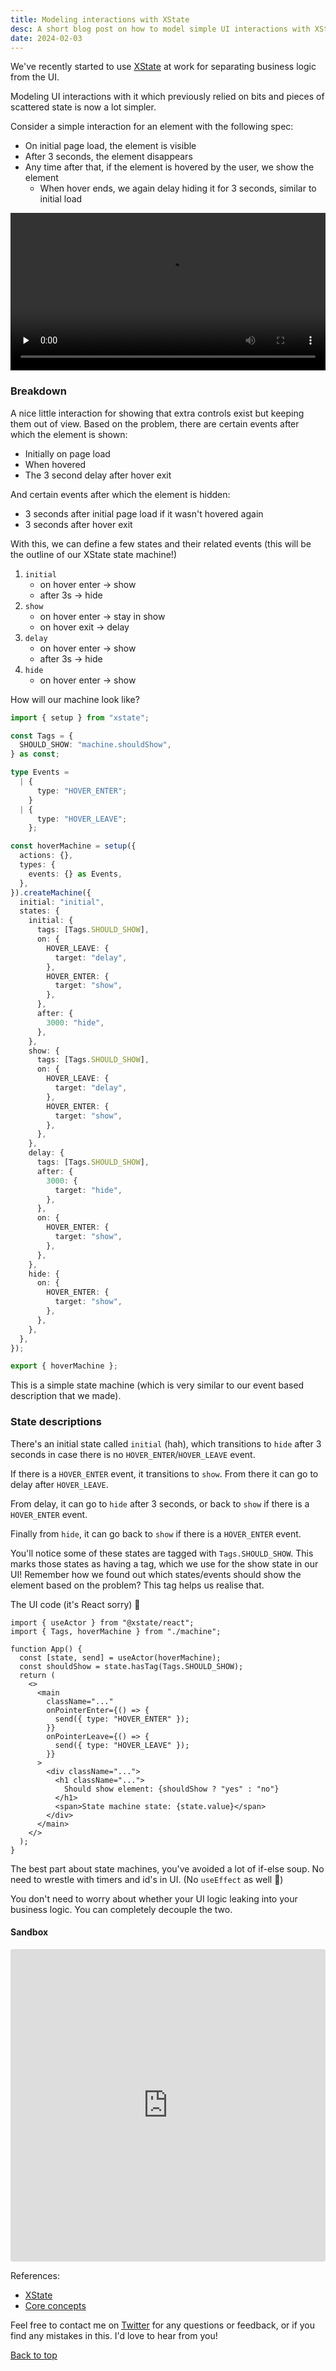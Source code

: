 ```yaml
---
title: Modeling interactions with XState
desc: A short blog post on how to model simple UI interactions with XState
date: 2024-02-03
---
```


We've recently started to use [XState](https://stately.ai/docs) at work for separating business logic from the UI.

Modeling UI interactions with it which previously relied on bits and pieces of scattered state is now a lot simpler.

Consider a simple interaction for an element with the following spec:

- On initial page load, the element is visible
- After 3 seconds, the element disappears
- Any time after that, if the element is hovered by the user, we show the element
  - When hover ends, we again delay hiding it for 3 seconds, similar to initial load

<video controls preload="none"  width="100%">
  <source src="/images/xstate-1.mp4" type="video/mp4">></source>
</video>

### Breakdown

A nice little interaction for showing that extra controls exist but keeping them out of view. Based on the problem, there are certain events after which the element is shown:

- Initially on page load
- When hovered
- The 3 second delay after hover exit

And certain events after which the element is hidden:

- 3 seconds after initial page load if it wasn't hovered again
- 3 seconds after hover exit

With this, we can define a few states and their related events (this will be the outline of our XState state machine!)

1. `initial`
   - on hover enter -> show
   - after 3s -> hide
2. `show`
   - on hover enter -> stay in show
   - on hover exit -> delay
3. `delay`
   - on hover enter -> show
   - after 3s -> hide
4. `hide`
   - on hover enter -> show

How will our machine look like?

```typescript
import { setup } from "xstate";

const Tags = {
  SHOULD_SHOW: "machine.shouldShow",
} as const;

type Events =
  | {
      type: "HOVER_ENTER";
    }
  | {
      type: "HOVER_LEAVE";
    };

const hoverMachine = setup({
  actions: {},
  types: {
    events: {} as Events,
  },
}).createMachine({
  initial: "initial",
  states: {
    initial: {
      tags: [Tags.SHOULD_SHOW],
      on: {
        HOVER_LEAVE: {
          target: "delay",
        },
        HOVER_ENTER: {
          target: "show",
        },
      },
      after: {
        3000: "hide",
      },
    },
    show: {
      tags: [Tags.SHOULD_SHOW],
      on: {
        HOVER_LEAVE: {
          target: "delay",
        },
        HOVER_ENTER: {
          target: "show",
        },
      },
    },
    delay: {
      tags: [Tags.SHOULD_SHOW],
      after: {
        3000: {
          target: "hide",
        },
      },
      on: {
        HOVER_ENTER: {
          target: "show",
        },
      },
    },
    hide: {
      on: {
        HOVER_ENTER: {
          target: "show",
        },
      },
    },
  },
});

export { hoverMachine };
```

This is a simple state machine (which is very similar to our event based description that we made).

### State descriptions

There's an initial state called `initial` (hah), which transitions to `hide` after 3 seconds in case there is no `HOVER_ENTER`/`HOVER_LEAVE` event.

If there is a `HOVER_ENTER` event, it transitions to `show`. From there it can go to delay after `HOVER_LEAVE`.

From delay, it can go to `hide` after 3 seconds, or back to `show` if there is a `HOVER_ENTER` event.

Finally from `hide`, it can go back to `show` if there is a `HOVER_ENTER` event.

You'll notice some of these states are tagged with `Tags.SHOULD_SHOW`. This marks those states as having a tag, which we use for the show state in our UI! Remember how we found out which states/events should show the element based on the problem? This tag helps us realise that.

The UI code (it's React sorry) 🙏

```tsx
import { useActor } from "@xstate/react";
import { Tags, hoverMachine } from "./machine";

function App() {
  const [state, send] = useActor(hoverMachine);
  const shouldShow = state.hasTag(Tags.SHOULD_SHOW);
  return (
    <>
      <main
        className="..."
        onPointerEnter={() => {
          send({ type: "HOVER_ENTER" });
        }}
        onPointerLeave={() => {
          send({ type: "HOVER_LEAVE" });
        }}
      >
        <div className="...">
          <h1 className="...">
            Should show element: {shouldShow ? "yes" : "no"}
          </h1>
          <span>State machine state: {state.value}</span>
        </div>
      </main>
    </>
  );
}
```

The best part about state machines, you've avoided a lot of if-else soup. No need to wrestle with timers and id's in UI. (No `useEffect` as well 👀)

You don't need to worry about whether your UI logic leaking into your business logic. You can completely decouple the two.

#### Sandbox

<iframe src="https://stackblitz.com/edit/vitejs-vite-tqbjy7?ctl=1&embed=1&file=src%2Fmachine.ts&hideNavigation=1" style="width:100%; height:500px; border:0; border-radius: 4px; overflow:hidden;" title="Modeling Interactions w/ XState" loading="lazy"></iframe>

References:

- [XState](https://stately.ai/docs/)
- [Core concepts](https://stately.ai/docs/state-machines-and-statecharts)

Feel free to contact me on [Twitter](https://twitter.com/__sadn1ck__) for any questions or feedback, or if you find any mistakes in this. I'd love to hear from you!

<a href="#">Back to top</a>
